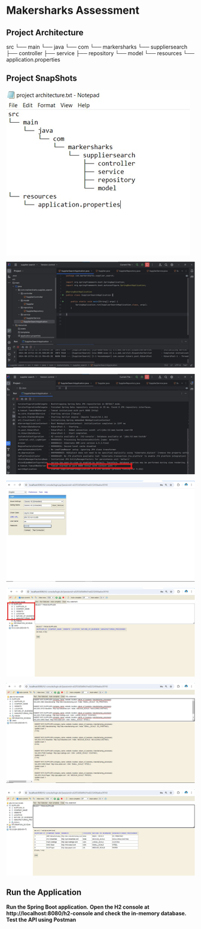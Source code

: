 # Makersharks Assessment

## Project Architecture

src
└── main
    └── java
        └── com
            └── markersharks
                └── suppliersearch
                    ├── controller
                    ├── service
                    ├── repository
                    └── model
└── resources
    └── application.properties

## Project SnapShots

![IDE7](https://github.com/saiviswanathpadala/Search-API/blob/main/OUTPUT%20SNAPS/IDE7.jpg)

![IDE1](https://github.com/saiviswanathpadala/Search-API/blob/main/OUTPUT%20SNAPS/IDE1.jpg)

![IDE2](https://github.com/saiviswanathpadala/Search-API/blob/main/OUTPUT%20SNAPS/IDE2.jpg)

![IDE3](https://github.com/saiviswanathpadala/Search-API/blob/main/OUTPUT%20SNAPS/IDE3.jpg)

![IDE4](https://github.com/saiviswanathpadala/Search-API/blob/main/OUTPUT%20SNAPS/IDE4.jpg)

![IDE5](https://github.com/saiviswanathpadala/Search-API/blob/main/OUTPUT%20SNAPS/IDE5.jpg)

![IDE6](https://github.com/saiviswanathpadala/Search-API/blob/main/OUTPUT%20SNAPS/IDE6.jpg)

## Run the Application
**Run the Spring Boot application.**
**Open the H2 console at http://localhost:8080/h2-console and check the in-memory database.**
**Test the API using Postman**

